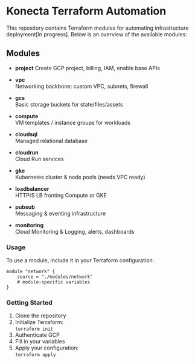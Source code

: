 # Konecta Terraform Automation

This repository contains Terraform modules for automating infrastructure deployment[In progress]. Below is an overview of the available modules:

## Modules

- **project**
    Create GCP project, billing, IAM, enable base APIs

- **vpc**  
    Networking backbone: custom VPC, subnets, firewall

- **gcs**  
    Basic storage buckets for state/files/assets

- **compute**  
    VM templates / instance groups for workloads

- **cloudsql**  
    Managed relational database

- **cloudrun**  
    Cloud Run services

- **gke**  
    Kubernetes cluster & node pools (needs VPC ready)

- **loadbalancer**  
    HTTP/S LB fronting Compute or GKE

- **pubsub**  
    Messaging & eventing infrastructure

- **monitoring**  
    Cloud Monitoring & Logging, alerts, dashboards

### Usage

To use a module, include it in your Terraform configuration:

```hcl
module "network" {
    source = "./modules/network"
    # module-specific variables
}
```

### Getting Started

1. Clone the repository
2. Initialize Terraform:  
     `terraform init`
3. Authenticate GCP
4. Fill in your variables
5. Apply your configuration:  
     `terraform apply`
